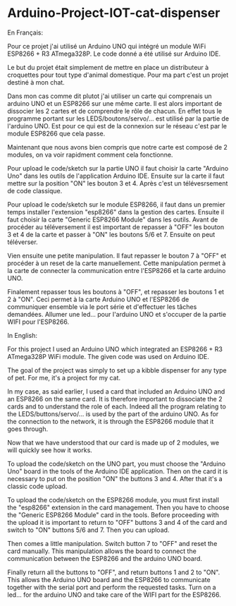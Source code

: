 # Arduino-Project-IOT-cat-dispenser
En Français:

Pour ce projet j'ai utilisé un Arduino UNO qui intégré un module WiFi ESP8266 + R3 ATmega328P.
Le code donné a été utilisé sur Arduino IDE.

Le but du projet était simplement de mettre en place un distributeur à croquettes pour tout type d'animal domestique. 
Pour ma part c'est un projet destiné à mon chat.

Dans mon cas comme dit plutot j'ai utiliser un carte qui comprenais un arduino UNO et un ESP8266 sur une même carte. 
Il est alors important de dissocier les 2 cartes et de comprendre le rôle de chacun.
En effet tous le programme portant sur les LEDS/boutons/servo/... est utilisé par la partie de l'arduino UNO.
Est pour ce qui est de la connexion sur le réseau c'est par le module ESP8266 que cela passe.


Maintenant que nous avons bien compris que notre carte est composé de 2 modules, on va voir rapidment comment cela fonctionne.

Pour upload le code/sketch sur la partie UNO il faut choisir la carte "Arduino Uno" dans les outils de l'application Arduino IDE.
Ensuite sur la carte il faut mettre sur la position "ON" les bouton 3 et 4.
Après c'est un télévesrsement de code classique.

Pour upload le code/sketch sur le module ESP8266, il faut dans un premier temps installer l'extension "esp8266" dans la gestion des cartes. Ensuite il faut choisir la carte "Generic ESP8266 Module" dans les outils. Avant de procéder au téléversement il est important de repasser à "OFF" les bouton 3 et 4 de la carte et passer à "ON" les boutons 5/6 et 7. Ensuite on peut téléverser.

Vien ensuite une petite manipulation. Il faut repasser le bouton 7 à "OFF" et procéder à un reset de la carte manuellement. Cette manipulation permet à la carte de connecter la communication entre l'ESP8266 et la carte arduino UNO.

Finalement repasser tous les boutons à "OFF", et repasser les boutons 1 et 2 à "ON". Ceci permet à la carte Arduino UNO et l'ESP8266 de communiquer ensemble via le port série et d'effectuer les tâches demandées. Allumer une led... pour l'arduino UNO et s'occuper de la partie WIFI pour l'ESP8266.

In English:

For this project I used an Arduino UNO which integrated an ESP8266 + R3 ATmega328P WiFi module.
The given code was used on Arduino IDE.

The goal of the project was simply to set up a kibble dispenser for any type of pet.
For me, it's a project for my cat.

In my case, as said earlier, I used a card that included an Arduino UNO and an ESP8266 on the same card.
It is therefore important to dissociate the 2 cards and to understand the role of each.
Indeed all the program relating to the LEDS/buttons/servo/... is used by the part of the arduino UNO.
As for the connection to the network, it is through the ESP8266 module that it goes through.


Now that we have understood that our card is made up of 2 modules, we will quickly see how it works.

To upload the code/sketch on the UNO part, you must choose the "Arduino Uno" board in the tools of the Arduino IDE application.
Then on the card it is necessary to put on the position "ON" the buttons 3 and 4.
After that it's a classic code upload.

To upload the code/sketch on the ESP8266 module, you must first install the "esp8266" extension in the card management. Then you have to choose the "Generic ESP8266 Module" card in the tools. Before proceeding with the upload it is important to return to "OFF" buttons 3 and 4 of the card and switch to "ON" buttons 5/6 and 7. Then you can upload.

Then comes a little manipulation. Switch button 7 to "OFF" and reset the card manually. This manipulation allows the board to connect the communication between the ESP8266 and the arduino UNO board.

Finally return all the buttons to "OFF", and return buttons 1 and 2 to "ON". This allows the Arduino UNO board and the ESP8266 to communicate together with the serial port and perform the requested tasks. Turn on a led... for the arduino UNO and take care of the WIFI part for the ESP8266.
